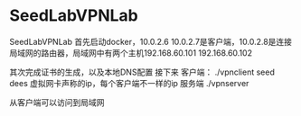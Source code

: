# SeedLabVPNLab
SeedLabVPNLab
首先启动docker，10.0.2.6 10.0.2.7是客户端，10.0.2.8是连接局域网的路由器，局域网中有两个主机192.168.60.101 192.168.60.102

其次完成证书的生成，以及本地DNS配置
接下来
客户端：
./vpnclient seed dees 虚拟网卡声称的ip，每个客户端不一样的ip
服务端
./vpnserver 

从客户端可以访问到局域网
